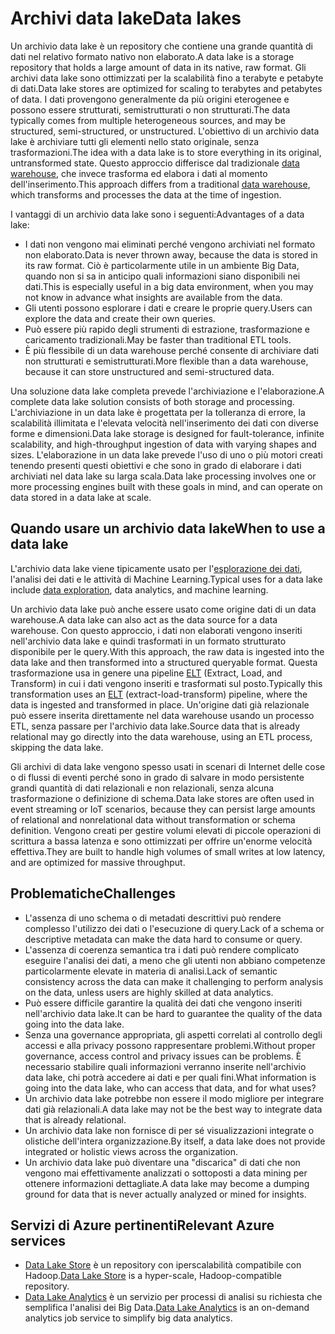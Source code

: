# <a name="data-lakes"></a><span data-ttu-id="e3179-101">Archivi data lake</span><span class="sxs-lookup"><span data-stu-id="e3179-101">Data lakes</span></span>

<span data-ttu-id="e3179-102">Un archivio data lake è un repository che contiene una grande quantità di dati nel relativo formato nativo non elaborato.</span><span class="sxs-lookup"><span data-stu-id="e3179-102">A data lake is a storage repository that holds a large amount of data in its native, raw format.</span></span> <span data-ttu-id="e3179-103">Gli archivi data lake sono ottimizzati per la scalabilità fino a terabyte e petabyte di dati.</span><span class="sxs-lookup"><span data-stu-id="e3179-103">Data lake stores are optimized for scaling to terabytes and petabytes of data.</span></span> <span data-ttu-id="e3179-104">I dati provengono generalmente da più origini eterogenee e possono essere strutturati, semistrutturati o non strutturati.</span><span class="sxs-lookup"><span data-stu-id="e3179-104">The data typically comes from multiple heterogeneous sources, and may be structured, semi-structured, or unstructured.</span></span> <span data-ttu-id="e3179-105">L'obiettivo di un archivio data lake è archiviare tutti gli elementi nello stato originale, senza trasformazioni.</span><span class="sxs-lookup"><span data-stu-id="e3179-105">The idea with a data lake is to store everything in its original, untransformed state.</span></span> <span data-ttu-id="e3179-106">Questo approccio differisce dal tradizionale [data warehouse](../relational-data/data-warehousing.md), che invece trasforma ed elabora i dati al momento dell'inserimento.</span><span class="sxs-lookup"><span data-stu-id="e3179-106">This approach differs from a traditional [data warehouse](../relational-data/data-warehousing.md), which transforms and processes the data at the time of ingestion.</span></span>

<span data-ttu-id="e3179-107">I vantaggi di un archivio data lake sono i seguenti:</span><span class="sxs-lookup"><span data-stu-id="e3179-107">Advantages of a data lake:</span></span>

- <span data-ttu-id="e3179-108">I dati non vengono mai eliminati perché vengono archiviati nel formato non elaborato.</span><span class="sxs-lookup"><span data-stu-id="e3179-108">Data is never thrown away, because the data is stored in its raw format.</span></span> <span data-ttu-id="e3179-109">Ciò è particolarmente utile in un ambiente Big Data, quando non si sa in anticipo quali informazioni siano disponibili nei dati.</span><span class="sxs-lookup"><span data-stu-id="e3179-109">This is especially useful in a big data environment, when you may not know in advance what insights are available from the data.</span></span>
- <span data-ttu-id="e3179-110">Gli utenti possono esplorare i dati e creare le proprie query.</span><span class="sxs-lookup"><span data-stu-id="e3179-110">Users can explore the data and create their own queries.</span></span>
- <span data-ttu-id="e3179-111">Può essere più rapido degli strumenti di estrazione, trasformazione e caricamento tradizionali.</span><span class="sxs-lookup"><span data-stu-id="e3179-111">May be faster than traditional ETL tools.</span></span>
- <span data-ttu-id="e3179-112">È più flessibile di un data warehouse perché consente di archiviare dati non strutturati e semistrutturati.</span><span class="sxs-lookup"><span data-stu-id="e3179-112">More flexible than a data warehouse, because it can store unstructured and semi-structured data.</span></span>

<span data-ttu-id="e3179-113">Una soluzione data lake completa prevede l'archiviazione e l'elaborazione.</span><span class="sxs-lookup"><span data-stu-id="e3179-113">A complete data lake solution consists of both storage and processing.</span></span> <span data-ttu-id="e3179-114">L'archiviazione in un data lake è progettata per la tolleranza di errore, la scalabilità illimitata e l'elevata velocità nell'inserimento dei dati con diverse forme e dimensioni.</span><span class="sxs-lookup"><span data-stu-id="e3179-114">Data lake storage is designed for fault-tolerance, infinite scalability, and high-throughput ingestion of data with varying shapes and sizes.</span></span> <span data-ttu-id="e3179-115">L'elaborazione in un data lake prevede l'uso di uno o più motori creati tenendo presenti questi obiettivi e che sono in grado di elaborare i dati archiviati nel data lake su larga scala.</span><span class="sxs-lookup"><span data-stu-id="e3179-115">Data lake processing involves one or more processing engines built with these goals in mind, and can operate on data stored in a data lake at scale.</span></span>

## <a name="when-to-use-a-data-lake"></a><span data-ttu-id="e3179-116">Quando usare un archivio data lake</span><span class="sxs-lookup"><span data-stu-id="e3179-116">When to use a data lake</span></span>

<span data-ttu-id="e3179-117">L'archivio data lake viene tipicamente usato per l'[esplorazione dei dati](./interactive-data-exploration.md), l'analisi dei dati e le attività di Machine Learning.</span><span class="sxs-lookup"><span data-stu-id="e3179-117">Typical uses for a data lake include [data exploration](./interactive-data-exploration.md), data analytics, and machine learning.</span></span>

<span data-ttu-id="e3179-118">Un archivio data lake può anche essere usato come origine dati di un data warehouse.</span><span class="sxs-lookup"><span data-stu-id="e3179-118">A data lake can also act as the data source for a data warehouse.</span></span> <span data-ttu-id="e3179-119">Con questo approccio, i dati non elaborati vengono inseriti nell'archivio data lake e quindi trasformati in un formato strutturato disponibile per le query.</span><span class="sxs-lookup"><span data-stu-id="e3179-119">With this approach, the raw data is ingested into the data lake and then transformed into a structured queryable format.</span></span> <span data-ttu-id="e3179-120">Questa trasformazione usa in genere una pipeline [ELT](../relational-data/etl.md#extract-load-and-transform-elt) (Extract, Load, and Transform) in cui i dati vengono inseriti e trasformati sul posto.</span><span class="sxs-lookup"><span data-stu-id="e3179-120">Typically this transformation uses an [ELT](../relational-data/etl.md#extract-load-and-transform-elt) (extract-load-transform) pipeline, where the data is ingested and transformed in place.</span></span> <span data-ttu-id="e3179-121">Un'origine dati già relazionale può essere inserita direttamente nel data warehouse usando un processo ETL, senza passare per l'archivio data lake.</span><span class="sxs-lookup"><span data-stu-id="e3179-121">Source data that is already relational may go directly into the data warehouse, using an ETL process, skipping the data lake.</span></span>

<span data-ttu-id="e3179-122">Gli archivi di data lake vengono spesso usati in scenari di Internet delle cose o di flussi di eventi perché sono in grado di salvare in modo persistente grandi quantità di dati relazionali e non relazionali, senza alcuna trasformazione o definizione di schema.</span><span class="sxs-lookup"><span data-stu-id="e3179-122">Data lake stores are often used in event streaming or IoT scenarios, because they can persist large amounts of relational and nonrelational data without transformation or schema definition.</span></span> <span data-ttu-id="e3179-123">Vengono creati per gestire volumi elevati di piccole operazioni di scrittura a bassa latenza e sono ottimizzati per offrire un'enorme velocità effettiva.</span><span class="sxs-lookup"><span data-stu-id="e3179-123">They are built to handle high volumes of small writes at low latency, and are optimized for massive throughput.</span></span>

## <a name="challenges"></a><span data-ttu-id="e3179-124">Problematiche</span><span class="sxs-lookup"><span data-stu-id="e3179-124">Challenges</span></span>

- <span data-ttu-id="e3179-125">L'assenza di uno schema o di metadati descrittivi può rendere complesso l'utilizzo dei dati o l'esecuzione di query.</span><span class="sxs-lookup"><span data-stu-id="e3179-125">Lack of a schema or descriptive metadata can make the data hard to consume or query.</span></span>
- <span data-ttu-id="e3179-126">L'assenza di coerenza semantica tra i dati può rendere complicato eseguire l'analisi dei dati, a meno che gli utenti non abbiano competenze particolarmente elevate in materia di analisi.</span><span class="sxs-lookup"><span data-stu-id="e3179-126">Lack of semantic consistency across the data can make it challenging to perform analysis on the data, unless users are highly skilled at data analytics.</span></span>
- <span data-ttu-id="e3179-127">Può essere difficile garantire la qualità dei dati che vengono inseriti nell'archivio data lake.</span><span class="sxs-lookup"><span data-stu-id="e3179-127">It can be hard to guarantee the quality of the data going into the data lake.</span></span>
- <span data-ttu-id="e3179-128">Senza una governance appropriata, gli aspetti correlati al controllo degli accessi e alla privacy possono rappresentare problemi.</span><span class="sxs-lookup"><span data-stu-id="e3179-128">Without proper governance, access control and privacy issues can be problems.</span></span> <span data-ttu-id="e3179-129">È necessario stabilire quali informazioni verranno inserite nell'archivio data lake, chi potrà accedere ai dati e per quali fini.</span><span class="sxs-lookup"><span data-stu-id="e3179-129">What information is going into the data lake, who can access that data, and for what uses?</span></span>
- <span data-ttu-id="e3179-130">Un archivio data lake potrebbe non essere il modo migliore per integrare dati già relazionali.</span><span class="sxs-lookup"><span data-stu-id="e3179-130">A data lake may not be the best way to integrate data that is already relational.</span></span>
- <span data-ttu-id="e3179-131">Un archivio data lake non fornisce di per sé visualizzazioni integrate o olistiche dell'intera organizzazione.</span><span class="sxs-lookup"><span data-stu-id="e3179-131">By itself, a data lake does not provide integrated or holistic views across the organization.</span></span>
- <span data-ttu-id="e3179-132">Un archivio data lake può diventare una "discarica" di dati che non vengono mai effettivamente analizzati o sottoposti a data mining per ottenere informazioni dettagliate.</span><span class="sxs-lookup"><span data-stu-id="e3179-132">A data lake may become a dumping ground for data that is never actually analyzed or mined for insights.</span></span>

## <a name="relevant-azure-services"></a><span data-ttu-id="e3179-133">Servizi di Azure pertinenti</span><span class="sxs-lookup"><span data-stu-id="e3179-133">Relevant Azure services</span></span>

- <span data-ttu-id="e3179-134">[Data Lake Store](/azure/data-lake-store/) è un repository con iperscalabilità compatibile con Hadoop.</span><span class="sxs-lookup"><span data-stu-id="e3179-134">[Data Lake Store](/azure/data-lake-store/) is a hyper-scale, Hadoop-compatible repository.</span></span>
- <span data-ttu-id="e3179-135">[Data Lake Analytics](/azure/data-lake-analytics/) è un servizio per processi di analisi su richiesta che semplifica l'analisi dei Big Data.</span><span class="sxs-lookup"><span data-stu-id="e3179-135">[Data Lake Analytics](/azure/data-lake-analytics/) is an on-demand analytics job service to simplify big data analytics.</span></span>
